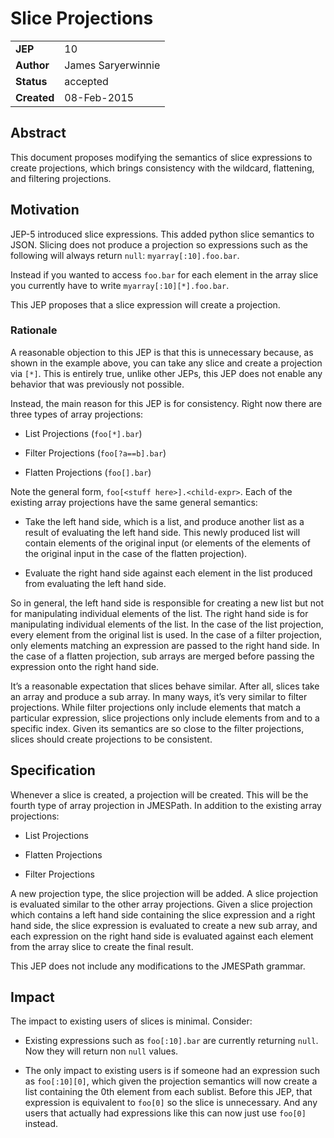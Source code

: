 # Slice Projections

|||
|---|---
| **JEP**    | 10
| **Author** | James Saryerwinnie
| **Status** | accepted
| **Created**| 08-Feb-2015

## Abstract

This document proposes modifying the semantics of slice expressions to
create projections, which brings consistency with the wildcard,
flattening, and filtering projections.

## Motivation

JEP-5 introduced slice expressions.  This added python slice semantics
to JSON.  Slicing does not produce a projection so expressions such as
the following will always return `null`:  `myarray[:10].foo.bar`.

Instead if you wanted to access `foo.bar`  for each element in the
array slice you currently have to write `myarray[:10][*].foo.bar`.

This JEP proposes that a slice expression will create a projection.

### Rationale

A reasonable objection to this JEP is that this is unnecessary because, as
shown in the example above, you can take any slice and create a projection via
`[*]`.  This is entirely true, unlike other JEPs, this JEP does not enable
any behavior that was previously not possible.

Instead, the main reason for this JEP is for consistency.  Right now there are
three types of array projections:


* List Projections (`foo[*].bar`)


* Filter Projections (`foo[?a==b].bar`)


* Flatten Projections (`foo[].bar`)

Note the general form, `foo[<stuff here>].<child-expr>`.  Each of the
existing array projections have the same general semantics:


* Take the left hand side, which is a list, and produce another list as a
result of evaluating the left hand side.  This newly produced list will
contain elements of the original input (or elements of the elements of
the original input in the case of the flatten projection).


* Evaluate the right hand side against each element in the list produced
from evaluating the left hand side.

So in general, the left hand side is responsible for creating a new list
but not for manipulating individual elements of the list.  The right hand
side is for manipulating individual elements of the list.  In the case
of the list projection, every element from the original list is used.
In the case of a filter projection, only elements matching an expression
are passed to the right hand side.  In the case of a flatten projection,
sub arrays are merged before passing the expression onto the right hand
side.

It’s a reasonable expectation that slices behave similar.  After all,
slices take an array and produce a sub array.  In many ways, it’s very
similar to filter projections.  While filter projections only include
elements that match a particular expression, slice projections
only include elements from and to a specific index.  Given its semantics
are so close to the filter projections, slices should create projections
to be consistent.

## Specification

Whenever a slice is created, a projection will be created. This will be the
fourth type of array projection in JMESPath.  In addition to the existing array
projections:


* List Projections


* Flatten Projections


* Filter Projections

A new projection type, the slice projection will be added.  A slice projection
is evaluated similar to the other array projections.  Given a slice projection
which contains a left hand side containing the slice expression and a right
hand side, the slice expression is evaluated to create a new sub array, and
each expression on the right hand side is evaluated against each element from
the array slice to create the final result.

This JEP does not include any modifications to the JMESPath grammar.

## Impact

The impact to existing users of slices is minimal.  Consider:


* Existing expressions such as `foo[:10].bar` are currently returning
`null`.  Now they will return non `null` values.


* The only impact to existing users is if someone had an expression such as
`foo[:10][0]`, which given the projection semantics will now create a list
containing the 0th element from each sublist.  Before this JEP, that
expression is equivalent to `foo[0]` so the slice is unnecessary.  And any
users that actually had expressions like this can now just use `foo[0]`
instead.
